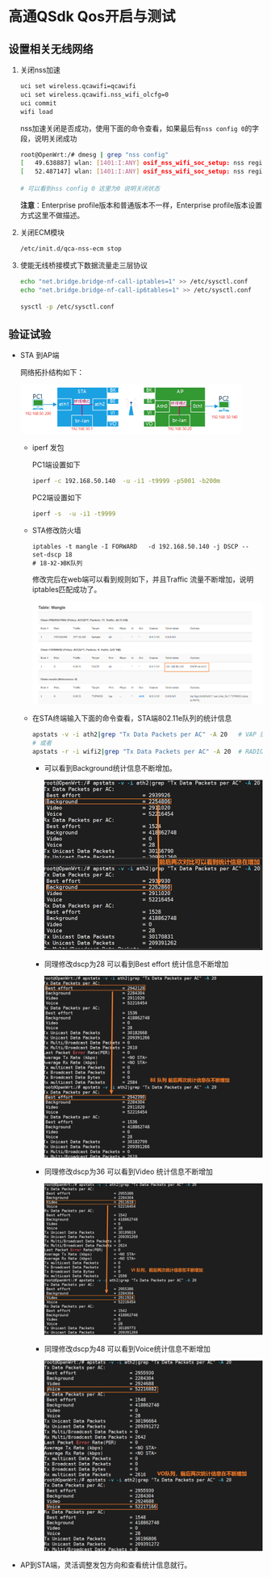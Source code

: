 # 高通QSdk Qos开启与测试

## 设置相关无线网络

1. 关闭nss加速

   ```bash
   uci set wireless.qcawifi=qcawifi
   uci set wireless.qcawifi.nss_wifi_olcfg=0
   uci commit
   wifi load
   ```

   nss加速关闭是否成功，使用下面的命令查看，如果最后有`nss config 0`的字段，说明关闭成功

   ```bash
   root@OpenWrt:/# dmesg | grep "nss config"
   [   49.638887] wlan: [1401:I:ANY] osif_nss_wifi_soc_setup: nss register id -1 nss config 0 Target Type 19
   [   52.487147] wlan: [1401:I:ANY] osif_nss_wifi_soc_setup: nss register id -1 nss config 0 Target Type 1a
   
   # 可以看到nss config 0 这里为0 说明关闭状态
   ```

   

   **注意**：Enterprise profile版本和普通版本不一样，Enterprise profile版本设置方式这里不做描述。

2. 关闭ECM模块

   ```bash
   /etc/init.d/qca-nss-ecm stop
   ```

   

3. 使能无线桥接模式下数据流量走三层协议

   ```bash
   echo "net.bridge.bridge-nf-call-iptables=1" >> /etc/sysctl.conf
   echo "net.bridge.bridge-nf-call-ip6tables=1" >> /etc/sysctl.conf
    
   sysctl -p /etc/sysctl.conf
   ```

## 验证试验

- STA 到AP端

  网络拓扑结构如下：

  ![](media/image-20230228154228961-1677637582915.png)

  - iperf 发包

    PC1端设置如下

    ```bash
    iperf -c 192.168.50.140  -u -i1 -t9999 -p5001 -b200m
    ```

    PC2端设置如下

    ```bash
    iperf -s  -u -i1 -t9999
    ```

  - STA修改防火墙

    ```
    iptables -t mangle -I FORWARD   -d 192.168.50.140 -j DSCP --set-dscp 18
    # 18-》2-》BK队列 
    ```

    修改完后在web端可以看到规则如下，并且Traffic 流量不断增加，说明iptables匹配成功了。

    ![](media/image-20230228154657685-1677637582916.png)

  - 在STA终端输入下面的命令查看，STA端802.11e队列的统计信息

    ```bash
    apstats -v -i ath2|grep "Tx Data Packets per AC" -A 20   # VAP 层面统计信息
    # 或者
    apstats -r -i wifi2|grep "Tx Data Packets per AC" -A 20  # RADIO 层面统计信息
    
    ```

    - 可以看到Background统计信息不断增加。

      ![](media/image-20230228155847675-1677637582916.png)

    - 同理修改dscp为28 可以看到Best effort 统计信息不断增加

      ![](media/image-20230228160043781-1677637582916.png)

    - 同理修改dscp为36 可以看到Video 统计信息不断增加

      ![](media/image-20230228160202958-1677637582916.png)

    - 同理修改dscp为48 可以看到Voice统计信息不断增加

      ![](media/image-20230228160304318-1677637582916.png)

  

- AP到STA端，灵活调整发包方向和查看统计信息就行。



